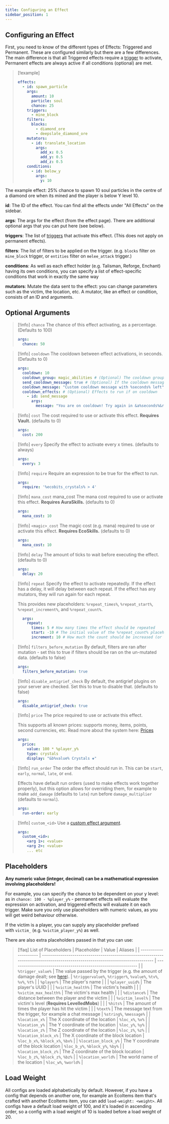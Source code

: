 ```yaml
---
title: Configuring an Effect
sidebar_position: 1
---
```

## Configuring an Effect
First, you need to know of the different types of Effects: Triggered and Permanent. These are configured similarly but there are a few differences.
The main difference is that all Triggered effects require a [trigger](https://plugins.auxilor.io/effects/all-triggers) to activate, Permanent effects are always active if all conditions (optional) are met.

> [!example]
> ```yaml
> effects:
>   - id: spawn_particle
>     args:
>       amount: 10
>       particle: soul
>       chance: 25
>     triggers:
>       - mine_block
>     filters:
>       blocks:
>         - diamond_ore
>         - deepslate_diamond_ore
>     mutators:
>       - id: translate_location
>         args:
>           add_x: 0.5
>           add_y: 0.5
>           add_z: 0.5
>     conditions:
>       - id: below_y
>         args:
>           y: 10
> ```

The example effect: 25% chance to spawn 10 soul particles in the centre of a diamond ore when its mined and the player is below Y level 10.


**id**: The ID of the effect. You can find all the effects under "All Effects" on the sidebar.

**args**: The args for the effect (from the effect page). There are additional optional args that you can put here (see below).

**triggers**: The list of [triggers](https://plugins.auxilor.io/effects/all-triggers) that activate this effect. (This does not apply on permanent effects).

**filters**: The list of filters to be applied on the trigger. (e.g. `blocks` filter on `mine_block` trigger, or `entities` filter on `melee_attack` trigger.)

**conditions**: As well as each effect holder (e.g. Talisman, Reforge, Enchant) having its own conditions, you can specify
a list of effect-specific conditions that work in exactly the same way

**mutators**: Mutate the data sent to the effect: you can change parameters such as the victim, the location, etc.
A mutator, like an effect or condition, consists of an ID and arguments.

## Optional Arguments

> [!info] `chance`
> The chance of this effect activating, as a percentage. (Defaults to 100)
> ```yaml
> args:
>   chance: 50
> ```

> [!info] `cooldown`
> The cooldown between effect activations, in seconds. (Defaults to 0)
> ```yaml
> args:
>   cooldown: 10
>   cooldown_group: magic_abilities # (Optional) The cooldown group, if not specified the cooldown will be for this effect only
>   send_cooldown_message: true # (Optional) If the cooldown message should be sent
>   cooldown_message: "Custom cooldown message with %seconds% left" # (Optional) a custom cooldown message
>   cooldown_effects: # (Optional) Effects to run if on cooldown
>     - id: send_message
>       args:
>         message: "You are on cooldown! Try again in &a%seconds%&r seconds."
> ```

> [!info] `cost`
> The cost required to use or activate this effect. **Requires Vault.** (defaults to 0)
> ```yaml
> args:
>   cost: 200
> ```

> [!info] `every`
> Specify the effect to activate every x times. (defaults to always)
> ```yaml
> args:
>   every: 3
> ```
> 

> [!info] `require`
> Require an expression to be true for the effect to run.
> ```yaml
> args:
>   require: '%ecobits_crystals% > 4'
> ```

> [!info] `mana_cost`
> mana_cost
> The mana cost required to use or activate this effect. **Requires AuraSkills.** (defaults to 0)
> ```yaml
> args:
>   mana_cost: 10
> ```

> [!info] `<magic>_cost`
> The magic cost (e.g. mana) required to use or activate this effect. **Requires EcoSkills.** (defaults to 0)
> ```yaml
> args:
>   mana_cost: 10
> ```

> [!info] `delay`
> The amount of ticks to wait before executing the effect. (defaults to 0)
> ```yaml
> args:
>   delay: 20
> ```

> [!info] `repeat`
> Specify the effect to activate repeatedly. If the effect has a delay, it will delay between each repeat.
> If the effect has any mutators, they will run again for each repeat.
> 
> This provides new placeholders: `%repeat_times%`, `%repeat_start%`, `%repeat_increment%`, and `%repeat_count%`.
> ```yaml
>   args:
>     repeat:
>       times: 5 # How many times the effect should be repeated
>       start: -10 # The initial value of the %repeat_count% placeholder
>       increment: 10 # How much the count should be increased (or decreased) by on each repeat
> ```

> [!info] `filters_before_mutation`
> By default, filters are ran after mutation - set this to true if filters should be ran on the un-mutated data. (defaults to false)
> ```yaml
> args:
>   filters_before_mutation: true
> ```

> [!info] `disable_antigrief_check`
> By default, the antigrief plugins on your server are checked. Set this to true to disable that. (defaults to false)
> ```yaml
> args:
>   disable_antigrief_check: true
> ```

> [!info] `price`
> The price required to use or activate this effect.
> 
> This supports all known prices: supports money, items, points, second currencies, etc.
> Read more about the system here: [Prices](https://plugins.auxilor.io/all-plugins/prices)
> ```yaml
> args:
>   price:
>     value: 100 * %player_y%
>     type: crystals
>     display: "&b%value% Crystals ❖"
> ```

> [!info] `run_order`
> The order the effect should run in. This can be `start`, `early`, `normal`, `late`, or `end`.
> 
> Effects have default run orders (used to make effects work together properly), but this option allows for overriding them,
> for example to make `add_damage` (defaults to `late`) run before `damage_multiplier` (defaults to `normal`).
> ```yaml
> args:
>   run-order: early
> ```

> [!info] `custom_<id>`
> Use a [custom effect argument](https://plugins.auxilor.io/effects/custom-arguments).
> ```yaml
> args:
>   custom_<id>:
>     <arg 1>: <value>
>     <arg 2>: <value>
>     ... etc
> ```

## Placeholders

**Any numeric value (integer, decimal) can be a mathematical expression involving placeholders!**

For example, you can specify the chance to be dependent on your y level: as in `chance: 100 - %player_y%` - permanent effects will evaluate the expression on activation, and triggered effects will evaluate it on each trigger. 
Make sure you only use placeholders with numeric values, as you will get weird behaviour otherwise.

If the victim is a player, you can supply any placeholder prefixed with `victim_` (e.g. `%victim_player_y%`) as well.

There are also extra placeholders passed in that you can use:

> [!faq] List of Placeholders
> | Placeholder           | Value                                                                                                                           | Aliases                                                        |
> | --------------------- | ------------------------------------------------------------------------------------------------------------------------------- | -------------------------------------------------------------- |
> | `%trigger_value%`     | The value passed by the trigger (e.g. the amount of damage dealt; see [here](https://plugins.auxilor.io/effects/all-triggers)). | `%triggervalue%`, `%trigger%`, `%value%`, `%tv%`, `%v%`, `%t%` |
> | `%player%`            | The player's name                                                                                                               |                                                                |
> | `%player_uuid%`       | The player's UUID                                                                                                               |                                                                |
> | `%victim_health%`     | The victim's health                                                                                                             |                                                                |
> | `%victim_max_health%` | The victim's max health                                                                                                         |                                                                |
> | `%distance%`          | The distance between the player and the victim                                                                                  |                                                                |
> | `%victim_level%`      | The victim's level (**Requires LevelledMobs**)                                                                                  |                                                                |
> | `%hits%`              | The amount of times the player has hit the victim                                                                               |                                                                |
> | `%text%`              | The message text from the trigger, for example a chat message                                                                   | `%string%`, `%message%`                                        |
> | `%location_x%`        | The X coordinate of the location                                                                                                | `%loc_x%`, `%x%`                                               |
> | `%location_y%`        | The Y coordinate of the location                                                                                                | `%loc_y%`, `%y%`                                               |
> | `%location_z%`        | The Z coordinate of the location                                                                                                | `%loc_z%`, `%z%`                                               |
> | `%location_block_x%`  | The X coordinate of the block location                                                                                          | `%loc_b_x%`, `%block_x%`, `%bx%`                               |
> | `%location_block_y%`  | The Y coordinate of the block location                                                                                          | `%loc_b_y%`, `%block_y%`, `%by%`                               |
> | `%location_block_z%`  | The Z coordinate of the block location                                                                                          | `%loc_b_z%`, `%block_z%`, `%bz%`                               |
> | `%location_world%`    | The world name of the location                                                                                                  | `%loc_w%`, `%world%`                                           |

## Load Weight

All configs are loaded alphabetically by default. However, if you have a config that depends on another one, for example an EcoItems item that's crafted with another EcoItems item, you can add `load-weight: <weight>`. All configs have a default load weight of 100, and it's loaded in ascending order, so a config with a load weight of 10 is loaded before a load weight of 20.
